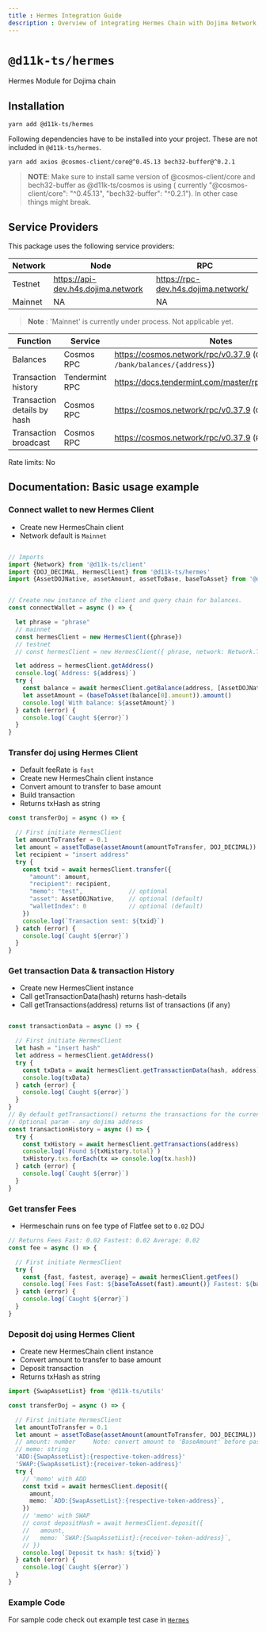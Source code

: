 ```yaml
---
title : Hermes Integration Guide
description : Overview of integrating Hermes Chain with Dojima Network for efficient cross-chain transactions.
---
```



# `@d11k-ts/hermes`

Hermes Module for Dojima chain

## Installation

```
yarn add @d11k-ts/hermes
```

Following dependencies have to be installed into your project. These are not included in `@d11k-ts/hermes`.

```
yarn add axios @cosmos-client/core@^0.45.13 bech32-buffer@^0.2.1
```

> **NOTE**: Make sure to install same version of @cosmos-client/core and bech32-buffer as @d11k-ts/cosmos is using (
> currently "@cosmos-client/core": "^0.45.13", "bech32-buffer": "^0.2.1"). In other case things might break.

## Service Providers

This package uses the following service providers:

| Network | Node                                | RPC                                 |
|---------|-------------------------------------|-------------------------------------|
| Testnet | https://api-dev.h4s.dojima.network | https://rpc-dev.h4s.dojima.network/ |
| Mainnet | NA                                  | NA                                  |

> **Note** : 'Mainnet' is currently under process. Not applicable yet.

| Function                    | Service        | Notes                                                               |
| --------------------------- | -------------- | ------------------------------------------------------------------- |
| Balances                    | Cosmos RPC     | https://cosmos.network/rpc/v0.37.9 (`GET /bank/balances/{address}`) |
| Transaction history         | Tendermint RPC | https://docs.tendermint.com/master/rpc/#/Info/tx_search             |
| Transaction details by hash | Cosmos RPC     | https://cosmos.network/rpc/v0.37.9 (`GET /txs/{hash}`)              |
| Transaction broadcast       | Cosmos RPC     | https://cosmos.network/rpc/v0.37.9 (`POST /txs`)                    |

Rate limits: No

## Documentation: Basic usage example

### Connect wallet to new Hermes Client

- Create new HermesChain client
- Network default is `Mainnet`

```ts

// Imports 
import {Network} from '@d11k-ts/client'
import {DOJ_DECIMAL, HermesClient} from '@d11k-ts/hermes'
import {AssetDOJNative, assetAmount, assetToBase, baseToAsset} from '@d11k-ts/utils'


// Create new instance of the client and query chain for balances. 
const connectWallet = async () => {

  let phrase = "phrase"
  // mainnet
  const hermesClient = new HermesClient({phrase})
  // testnet
  // const hermesClient = new HermesClient({ phrase, network: Network.Testnet })

  let address = hermesClient.getAddress()
  console.log(`Address: ${address}`)
  try {
    const balance = await hermesClient.getBalance(address, [AssetDOJNative])
    let assetAmount = (baseToAsset(balance[0].amount)).amount()
    console.log(`With balance: ${assetAmount}`)
  } catch (error) {
    console.log(`Caught ${error}`)
  }
}

```

### Transfer doj using Hermes Client

- Default feeRate is `fast`
- Create new HermesChain client instance
- Convert amount to transfer to base amount
- Build transaction
- Returns txHash as string

```ts
const transferDoj = async () => {

  // First initiate HermesClient
  let amountToTransfer = 0.1
  let amount = assetToBase(assetAmount(amountToTransfer, DOJ_DECIMAL))
  let recipient = "insert address"
  try {
    const txid = await hermesClient.transfer({
      "amount": amount,
      "recipient": recipient,
      "memo": "test",             // optional
      "asset": AssetDOJNative,    // optional (default)
      "walletIndex": 0            // optional (default)
    })
    console.log(`Transaction sent: ${txid}`)
  } catch (error) {
    console.log(`Caught ${error}`)
  }
}


```

### Get transaction Data & transaction History

- Create new HermesClient instance
- Call getTransactionData(hash) returns hash-details
- Call getTransactions(address) returns list of transactions (if any)

```ts

const transactionData = async () => {

  // First initiate HermesClient
  let hash = "insert hash"
  let address = hermesClient.getAddress()
  try {
    const txData = await hermesClient.getTransactionData(hash, address)
    console.log(txData)
  } catch (error) {
    console.log(`Caught ${error}`)
  }
}
// By default getTransactions() returns the transactions for the current address
// Optional param - any dojima address
const transactionHistory = async () => {
  try {
    const txHistory = await hermesClient.getTransactions(address)
    console.log(`Found ${txHistory.total}`)
    txHistory.txs.forEach(tx => console.log(tx.hash))
  } catch (error) {
    console.log(`Caught ${error}`)
  }
}
```

### Get transfer Fees

- Hermeschain runs on fee type of Flatfee set to `0.02` DOJ

```ts
// Returns Fees Fast: 0.02 Fastest: 0.02 Average: 0.02
const fee = async () => {

  // First initiate HermesClient
  try {
    const {fast, fastest, average} = await hermesClient.getFees()
    console.log(`Fees Fast: ${baseToAsset(fast).amount()} Fastest: ${baseToAsset(fastest).amount()} Average: ${baseToAsset(average).amount()}`)
  } catch (error) {
    console.log(`Caught ${error}`)
  }
}
```

### Deposit doj using Hermes Client

- Create new HermesChain client instance
- Convert amount to transfer to base amount
- Deposit transaction
- Returns txHash as string

```ts
import {SwapAssetList} from '@d11k-ts/utils'

const transferDoj = async () => {

  // First initiate HermesClient
  let amountToTransfer = 0.1
  let amount = assetToBase(assetAmount(amountToTransfer, DOJ_DECIMAL))
  // amount: number     Note: convert amount to 'BaseAmount' before passing to transfer function
  // memo: string
  'ADD:{SwapAssetList}:{respective-token-address}'
  'SWAP:{SwapAssetList}:{receiver-token-address}'
  try {
    // 'memo' with ADD
    const txid = await hermesClient.deposit({
      amount,
      memo: `ADD:{SwapAssetList}:{respective-token-address}`,
    })
    // 'memo' with SWAP
    // const depositHash = await hermesClient.deposit({
    //   amount,
    //   memo: `SWAP:{SwapAssetList}:{receiver-token-address}`,
    // })
    console.log(`Deposit tx hash: ${txid}`)
  } catch (error) {
    console.log(`Caught ${error}`)
  }
}

```

### Example Code

For sample code check out example test case in [`Hermes`](https://github.com/dojimanetwork/d11k-ts/blob/main/packages/d11k-hermes/examples/test.ts)